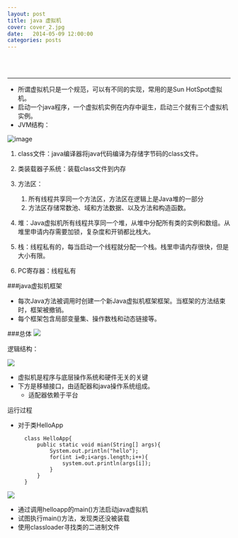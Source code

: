 ```yaml
---
layout: post
title: java 虚拟机
cover: cover_2.jpg
date:   2014-05-09 12:00:00
categories: posts
---
```

<br/>
<br/>


---

+ 所谓虚拟机只是一个规范，可以有不同的实现，常用的是Sun HotSpot虚拟机。
+ 启动一个java程序，一个虚拟机实例在内存中诞生，启动三个就有三个虚拟机实例。
+ JVM结构：

![image](http://pic002.cnblogs.com/images/2012/395728/2012050808411063.jpg)

1. class文件：java编译器将java代码编译为存储字节码的class文件。
2. 类装载器子系统：装载class文件到内存
3. 方法区：
	1. 所有线程共享同一个方法区，方法区在逻辑上是Java堆的一部分
	2. 方法区存储常数池、域和方法数据、以及方法和构造函数。

4. 堆：Java虚拟机所有线程共享同一个堆，从堆中分配所有类的实例和数组。从堆里申请内存需要加锁，复杂度和开销都比栈大。
5. 栈：线程私有的，每当启动一个线程就分配一个栈。栈里申请内存很快，但是大小有限。
6. PC寄存器：线程私有



###java虚拟机框架
+ 每次Java方法被调用时创建一个新Java虚拟机框架框架。当框架的方法结束时，框架被撤销。
+ 每个框架包含局部变量集、操作数栈和动态链接等。

###总体
![](http://www.kuqin.com/upimg/allimg/080525/1737530.gif)

逻辑结构：

![](http://www.kuqin.com/upimg/allimg/080525/1737531.gif)

+ 虚拟机是程序与底层操作系统和硬件无关的关键
+ 下方是移植接口，由适配器和java操作系统组成。
	+ 适配器依赖于平台

运行过程
+ 对于类HelloApp

	
		class HelloApp{
			public static void mian(String[] args){
				System.out.println("hello");
				for(int i=0;i<args.length;i++){
					system.out.println(args[i]);
				}
			}
		}

![](http://www.kuqin.com/upimg/allimg/080525/1737533.gif)

+ 通过调用helloapp的main()方法启动java虚拟机
+ 试图执行main()方法，发现类还没被装载
+ 使用classloader寻找类的二进制文件




